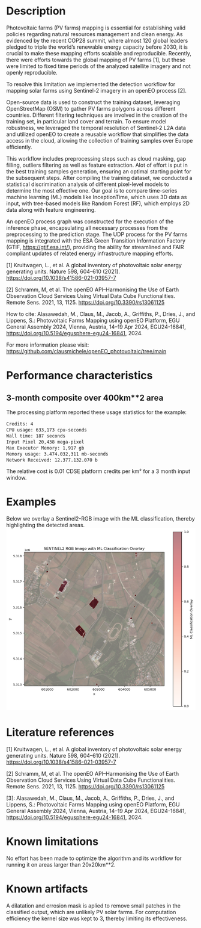 # Description

Photovoltaic farms (PV farms) mapping is essential for establishing valid policies regarding natural resources management and clean energy. As evidenced by the recent COP28 summit, where almost 120 global leaders pledged to triple the world’s renewable energy capacity before 2030, it is crucial to make these mapping efforts scalable and reproducible. Recently, there were efforts towards the global mapping of PV farms [1], but these were limited to fixed time periods of the analyzed satellite imagery and not openly reproducible. 

To resolve this limitation we implemented the detection workflow   for mapping solar farms using Sentinel-2 imagery in an openEO process [2].

Open-source data is used to construct the training dataset, leveraging OpenStreetMap (OSM) to gather PV farms polygons across different countries. Different filtering techniques are involved in the creation of the training set, in particular land cover and terrain. To ensure model robustness, we leveraged the temporal resolution of Sentinel-2 L2A data and utilized openEO to create a reusable workflow that simplifies the data access in the cloud, allowing the collection of training samples over Europe efficiently.

This workflow includes preprocessing steps such as cloud masking, gap filling, outliers filtering as well as feature extraction. Alot of effort is put in the best training samples generation, ensuring an optimal starting point for the subsequent steps. After compiling the training dataset, we conducted a statistical discrimination analysis of different pixel-level models to determine the most effective one. Our goal is to compare time-series machine learning (ML) models like InceptionTime, which uses 3D data as input, with tree-based models like Random Forest (RF), which employs 2D data along with feature engineering. 

An openEO process graph was constructed for the execution of the inference phase, encapsulating all necessary processes from the preprocessing to the prediction stage.  The UDP process for the PV farms mapping is integrated with the ESA Green Transition Information Factory (GTIF, https://gtif.esa.int/), providing the ability for streamlined and FAIR compliant updates of related energy infrastructure mapping efforts.

[1] Kruitwagen, L., et al. A global inventory of photovoltaic solar energy generating units. Nature 598, 604–610 (2021). https://doi.org/10.1038/s41586-021-03957-7

[2] Schramm, M, et al. The openEO API–Harmonising the Use of Earth Observation Cloud Services Using Virtual Data Cube Functionalities. Remote Sens. 2021, 13, 1125. https://doi.org/10.3390/rs13061125

How to cite: Alasawedah, M., Claus, M., Jacob, A., Griffiths, P., Dries, J., and Lippens, S.: Photovoltaic Farms Mapping using openEO Platform, EGU General Assembly 2024, Vienna, Austria, 14–19 Apr 2024, EGU24-16841, https://doi.org/10.5194/egusphere-egu24-16841, 2024.

For more information please visit: https://github.com/clausmichele/openEO_photovoltaic/tree/main



# Performance characteristics


## 3-month composite over 400km**2 area

The processing platform reported these usage statistics for the example:

```
Credits: 4 
CPU usage: 633,173 cpu-seconds
Wall time: 187 seconds
Input Pixel 20,438 mega-pixel
Max Executor Memory: 1,917 gb
Memory usage: 3.474.032,311 mb-seconds
Network Received: 12.377.132.070 b
```

The relative cost is 0.01 CDSE platform credits per km² for a 3 month input window.

# Examples

Below we overlay a Sentinel2-RGB image with the ML classification, thereby highlighting the detected areas.
![pv_ml_output](pv_ml_output.png)

# Literature references

[1] Kruitwagen, L., et al. A global inventory of photovoltaic solar energy generating units. Nature 598, 604–610 (2021). https://doi.org/10.1038/s41586-021-03957-7

[2] Schramm, M, et al. The openEO API–Harmonising the Use of Earth Observation Cloud Services Using Virtual Data Cube Functionalities. Remote Sens. 2021, 13, 1125. https://doi.org/10.3390/rs13061125

[3]: Alasawedah, M., Claus, M., Jacob, A., Griffiths, P., Dries, J., and Lippens, S.: Photovoltaic Farms Mapping using openEO Platform, EGU General Assembly 2024, Vienna, Austria, 14–19 Apr 2024, EGU24-16841, https://doi.org/10.5194/egusphere-egu24-16841, 2024.


# Known limitations

No effort has been made to optimize the algorithm and its workflow for running it on areas larger than 20x20km**2. 


# Known artifacts

A dilatation and errosion mask is aplied to remove small patches in the classified output, which are unlikely PV solar farms. For computation efficiency the kernel size was kept to 3, thereby limiting its effectiveness.  
